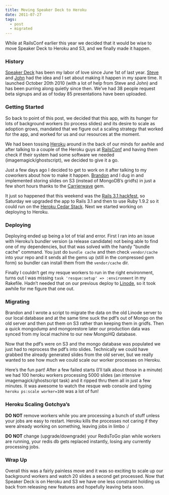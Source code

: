 ```yaml
---
title: Moving Speaker Deck to Heroku
date: 2011-07-27
tags:
  - post
  - migrated
---
```


While at RailsConf earlier this year we decided that it would be wise to move Speaker Deck to Heroku and S3, and we finally made it happen.

### History

[Speaker Deck](http://speakerdeck.com) has been my labor of love since June 1st of last year. [Steve](http://orderedlist.com/the-team/#steve-smith) and [John](http://orderedlist.com/the-team/#john-nunemaker) had the idea and I set about making it happen in my spare time. It launched October 20th 2010 (with a lot of help from Steve and John) and has been purring along quietly since then. We’ve had 38 people request beta signups and as of today 85 presentations have been uploaded.

### Getting Started

So back to point of this post, we decided that this app, with its hunger for lots of background workers (to process slides) and its desire to scale as adoption grows, mandated that we figure out a scaling strategy that worked for the app, and worked for us and our resources at the moment.

We had been tossing [Heroku](http://heroku.com) around in the back of our minds for awhile and after talking to a couple of the Heroku guys at [RailsConf](http://railsconf.com) and having them check if their system had some software we needed (imagemagick/ghostscript), we decided to give it a go.

Just a few days ago I decided to get to work on it after talking to my coworkers about how to make it happen. [Brandon](http://orderedlist.com/the-team/#brandon-keepers) and I dug in and implemented storing slides on S3 (instead of MongoDB’s gridfs) in just a few short hours thanks to the [Carrierwave](https://github.com/jnicklas/carrierwave) gem.

It just so happened that this weekend was the [Rails 3.1 hackfest](http://weblog.rubyonrails.org/2011/7/14/rails-3-1-hackfest), so Saturday we upgraded the app to Rails 3.1 and then to use Ruby 1.9.2 so it could run on the [Heroku Cedar Stack](http://devcenter.heroku.com/articles/cedar). Next we started working on deploying to Heroku.

### Deploying

Deploying ended up being a lot of trial and error. First I ran into an issue with Heroku’s bundler version (a release candidate) not being able to find one of my dependencies, but that was solved with the handy "bundle cache" command. You just do `bundle cache` and then check `vendor/cache` into your repo and it sends all the gems up (still in the compressed gem form) so bundler can install them from the `vendor/cache` dir.

Finally I couldn’t get my resque workers to run in the right environment, turns out I was missing `task 'resque:setup' => :environment` in my Rakefile. Hadn’t needed that on our previous deploy to [Linode](http://linode.com), so it took awhile for me figure that one out.

### Migrating

Brandon and I wrote a script to migrate the data on the old Linode server to our local database and at the same time suck the pdf’s out of Mongo on the old server and then put them on S3 rather than keeping them in gridfs. Then a quick mongodump and mongorestore later our production data was synced from my local machine to our new MongoHQ database.

Now that the pdf’s were on S3 and the mongo database was populated we just had to reprocess the pdf’s into slides. Technically we could have grabbed the already generated slides from the old server, but we really wanted to see how much we could scale our worker processes on Heroku.

Here’s the fun part! After a few failed starts (I’ll talk about those in a minute) we had 100 heroku workers processing 5000 slides (an intensive imagemagick/ghostscript task) and it ripped thru them all in just a few minutes. It was awesome to watch the resque web console and typing `heroku ps:scale worker=100` was a lot of fun!

### Heroku Scaling Gotchya’s

**DO NOT** remove workers while you are processing a bunch of stuff unless your jobs are easy to restart. Heroku kills the processes not caring if they were already working on something, leaving jobs in limbo :/

**DO NOT** change (upgrade/downgrade) your RedisToGo plan while workers are running, your redis db gets replaced instantly, losing any currently processing jobs.

### Wrap Up

Overall this was a fairly painless move and it was so exciting to scale up our background workers and watch 20 slides a second get processed. Now that Speaker Deck is on Heroku and S3 we have one less constraint holding us back from releasing new features and hopefully leaving beta soon.
